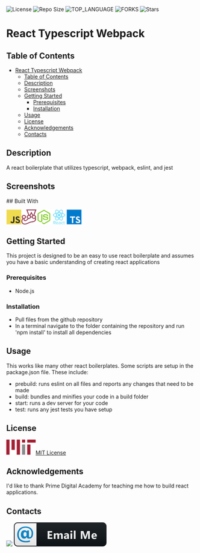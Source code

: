 ![License](https://img.shields.io/github/license/johnturner4004/react-typescript-webpack.svg?style=for-the-badge) ![Repo Size](https://img.shields.io/github/languages/code-size/johnturner4004/react-typescript-webpack.svg?style=for-the-badge) ![TOP_LANGUAGE](https://img.shields.io/github/languages/top/johnturner4004/react-typescript-webpack.svg?style=for-the-badge) ![FORKS](https://img.shields.io/github/forks/johnturner4004/react-typescript-webpack.svg?style=for-the-badge&social) ![Stars](https://img.shields.io/github/stars/johnturner4004/react-typescript-webpack.svg?style=for-the-badge)
    
# React Typescript Webpack

## Table of Contents

- [React Typescript Webpack](#react-typescript-webpack)
  - [Table of Contents](#table-of-contents)
  - [Description](#description)
  - [Screenshots](#screenshots)
  - [Getting Started](#getting-started)
    - [Prerequisites](#prerequisites)
    - [Installation](#installation)
  - [Usage](#usage)
  - [License](#license)
  - [Acknowledgements](#acknowledgements)
  - [Contacts](#contacts)

## Description

A react boilerplate that utilizes typescript, webpack, eslint, and jest

## Screenshots

<img src="" />## Built With

<a href="https://developer.mozilla.org/en-US/docs/Web/JavaScript"><img src="https://raw.githubusercontent.com/devicons/devicon/master/icons/javascript/javascript-original.svg" height="40px" width="40px" /></a><a href="https://jestjs.io/"><img src="https://raw.githubusercontent.com/devicons/devicon/master/icons/jest/jest-plain.svg" height="40px" width="40px" /></a><a href="https://nodejs.org/en/"><img src="https://raw.githubusercontent.com/devicons/devicon/master/icons/nodejs/nodejs-original.svg" height="40px" width="40px" /></a><a href="https://reactjs.org/"><img src="https://raw.githubusercontent.com/devicons/devicon/master/icons/react/react-original-wordmark.svg" height="40px" width="40px" /></a><a href="https://www.typescriptlang.org/"><img src="https://raw.githubusercontent.com/devicons/devicon/master/icons/typescript/typescript-original.svg" height="40px" width="40px" /></a>

## Getting Started

This project is designed to be an easy to use react boilerplate and assumes you have a basic understanding of creating react applications

### Prerequisites

- Node.js

### Installation

- Pull files from the github repository
- In a terminal navigate to the folder containing the repository and run 'npm install' to install all dependencies

## Usage

This works like many other react boilerplates. Some scripts are setup in the package.json file. These include:
- prebuild: runs eslint on all files and reports any changes that need to be made
- build: bundles and minifies your code in a build folder
- start: runs a dev server for your code
- test: runs any jest tests you have setup


## License

<a href="https://choosealicense.com/licenses/mit/"><img src="https://raw.githubusercontent.com/johnturner4004/readme-generator/master/src/components/assets/images/mit.svg" height=40 />MIT License</a>

## Acknowledgements

I'd like to thank Prime Digital Academy for teaching me how to build react applications.

## Contacts

<a href="https://www.linkedin.com/in/https://www.linkedin.com/in/johnturner4004"><img src="https://img.shields.io/badge/LinkedIn-0077B5?style=for-the-badge&logo=linkedin&logoColor=white" /></a>  <a href="mailto:johnturner4004@gmail.com"><img src=https://raw.githubusercontent.com/johnturner4004/readme-generator/master/src/components/assets/images/email_me_button_icon_151852.svg /></a>